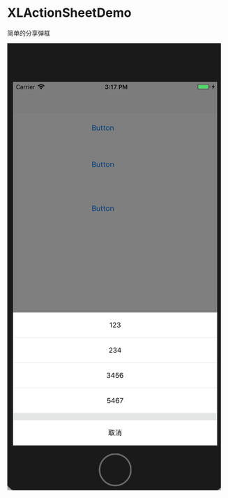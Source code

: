 # XLActionSheetDemo
简单的分享弹框


![image](https://github.com/chengxiaoling/XLActionSheetDemo/blob/master/demo.png)


